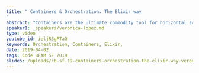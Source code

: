 ```yaml
---
title: " Containers & Orchestration: The Elixir way
"
abstract: "Containers are the ultimate commodity tool for horizontal scalability of modern systems. However, with so many features that overlap with BEAM capabilities, sometimes it's hard to see the real benefit of integrating them into our workflows."
speaker1: _speakers/veronica-lopez.md
type: video
youtube_id: ieljR3gPTaQ
keywords: Orchestration, Containers, Elixir,
date: 2019-04-02
tags: Code BEAM SF 2019
slides: /uploads/cb-sf-19-containers-orchestration-the-elixir-way-veronica-lopez.pdf
---
```


